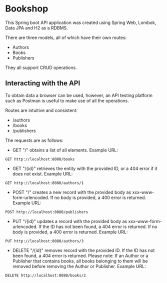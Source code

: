 # Bookshop

This Spring boot API application was created using Spring Web, Lombok, Data JPA and H2 as a RDBMS.

There are three models, all of which have their own routes:
- Authors
- Books
- Publishers

They all support CRUD operations.

## Interacting with the API

To obtain data a browser can be used, however, an API testing platform such as Postman is useful to make use of all the operations.

Routes are intuitive and consistent:
- /authors
- /books
- /publishers

The requests are as follows:
- GET "/" obtains a list of all elements. Example URL:
```
GET http://localhost:8080/books
```

- GET "/{id}" retrieves the entity with the provided ID, or a 404 error if it does not exist. Example URL:
```
GET http://localhost:8080/authors/1
```

- POST "/" creates a new record with the provided body as xxx-www-form-urlencoded. If no body is provided, a 400 error is returned. Example URL:
```
POST http://localhost:8080/publishers
```

- PUT "/{id}" updates a record with the provided body as xxx-www-form-urlencoded. If the ID has not been found, a 404 error is returned.
If no body is provided, a 400 error is returned. Example URL:
```
PUT http://localhost:8080/authors/3
```

- DELETE "/{id}" removes record with the provided ID. If the ID has not been found, a 404 error is returned.
Please note: If an Author or a Publisher that contains books, all books belonging to them will be removed before removing the Author or Publisher.
Example URL:
```
DELETE http://localhost:8080/books/2
```

